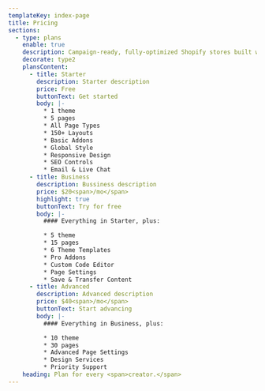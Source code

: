 ```yaml
---
templateKey: index-page
title: Pricing
sections:
  - type: plans
    enable: true
    description: Campaign-ready, fully-optimized Shopify stores built with half the
    decorate: type2
    plansContent:
      - title: Starter
        description: Starter description
        price: Free
        buttonText: Get started
        body: |-
          * 1 theme
          * 5 pages
          * All Page Types
          * 150+ Layouts
          * Basic Addons
          * Global Style
          * Responsive Design
          * SEO Controls
          * Email & Live Chat
      - title: Business
        description: Bussiness description
        price: $20<span>/mo</span>
        highlight: true
        buttonText: Try for free
        body: |-
          #### Everything in Starter, plus:

          * 5 theme
          * 15 pages
          * 6 Theme Templates
          * Pro Addons
          * Custom Code Editor
          * Page Settings
          * Save & Transfer Content
      - title: Advanced
        description: Advanced description
        price: $40<span>/mo</span>
        buttonText: Start advancing
        body: |-
          #### Everything in Business, plus:

          * 10 theme
          * 30 pages
          * Advanced Page Settings
          * Design Services
          * Priority Support
    heading: Plan for every <span>creator.</span>
---
```

